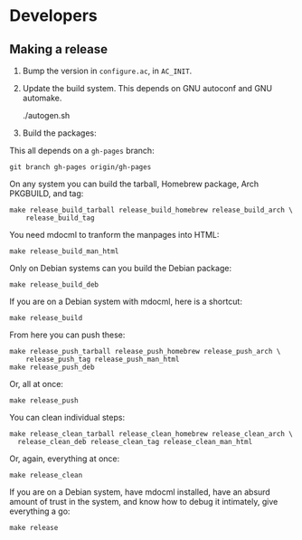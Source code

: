 Developers
==========

Making a release
----------------

1. Bump the version in `configure.ac`, in `AC_INIT`.

2. Update the build system. This depends on GNU autoconf and GNU automake.

    ./autogen.sh

3. Build the packages:

This all depends on a `gh-pages` branch:

    git branch gh-pages origin/gh-pages

On any system you can build the tarball, Homebrew package, Arch
PKGBUILD, and tag:

    make release_build_tarball release_build_homebrew release_build_arch \
	    release_build_tag

You need mdocml to tranform the manpages into HTML:

    make release_build_man_html

Only on Debian systems can you build the Debian package:

    make release_build_deb

If you are on a Debian system with mdocml, here is a shortcut:

    make release_build

From here you can push these:

    make release_push_tarball release_push_homebrew release_push_arch \
	    release_push_tag release_push_man_html
    make release_push_deb

Or, all at once:

    make release_push

You can clean individual steps:

    make release_clean_tarball release_clean_homebrew release_clean_arch \
      release_clean_deb release_clean_tag release_clean_man_html

Or, again, everything at once:

    make release_clean

If you are on a Debian system, have mdocml installed, have an absurd
amount of trust in the system, and know how to debug it intimately, give
everything a go:

    make release
